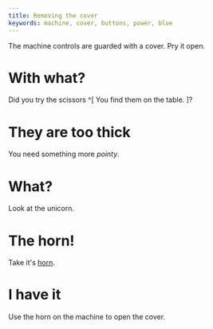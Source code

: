 ```yaml
---
title: Removing the cover
keywords: machine, cover, buttons, power, blue
---
```


The machine controls are guarded with a cover. Pry it open.

# With what?
Did you try the scissors ^[ You find them on the table. ]?

# They are too thick
You need something more _pointy_.

# What?
Look at the unicorn.

# The horn!
Take it's [horn](040-horn.md).

# I have it
Use the horn on the machine to open the cover.
